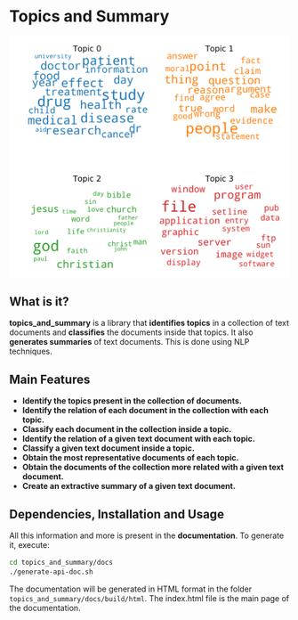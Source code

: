 # Topics and Summary

![Example of some of the topics obtained with this tool on the 20_newsgroups dataset](topics_and_summary/docs/source/images/intro/wordcloud0.png)

## What is it?

**topics_and_summary** is a library that **identifies topics** in a collection of text documents and **classifies** the documents inside that topics. It also **generates summaries** of text documents. This is done using NLP techniques.

## Main Features
* **Identify the topics present in the collection of documents.**
* **Identify the relation of each document in the collection with each topic.**
* **Classify each document in the collection inside a topic.**
* **Identify the relation of a given text document with each topic.**
* **Classify a given text document inside a topic.**
* **Obtain the most representative documents of each topic.**
* **Obtain the documents of the collection more related with a given text document.**
* **Create an extractive summary of a given text document.**

## Dependencies, Installation and Usage
All this information and more is present in the **documentation**. To generate it, execute:

```bash
cd topics_and_summary/docs
./generate-api-doc.sh
```

The documentation will be generated in HTML format in the folder `topics_and_summary/docs/build/html`. The index.html file is the main page of the documentation.
